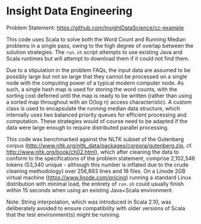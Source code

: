 # Insight Data Engineering

Problem Statement: https://github.com/InsightDataScience/cc-example

This code uses Scala to solve both the Word Count and Running Median problems in a single pass, owing to the high degree of overlap between the solution strategies. The ``run.sh`` script attempts to use existing Java and Scala runtimes but will attempt to download them if it could not find them.

Due to a stipulation in the problem FAQs, the input data are assumed to be possibly large but not so large that they cannot be processed on a single node with the computing power of a typical modern computer node. As such, a single hash map is used for storing the word counts, with the sorting cost deferred until the map is ready to be written (rather than using a sorted map throughout with an O(log n) access characteristic). A custom class is used to encapsulate the running median data structure, which internally uses two balanced priority queues for efficient processing and computation. These strategies would of course need to be adapted if the data were large enough to require distributed parallel processing.

This code was benchmarked against the NLTK subset of the Gutenberg corpus (http://www.nltk.org/nltk_data/packages/corpora/gutenberg.zip, cf. http://www.nltk.org/book/ch02.html), which after cleaning the data to conform to the specifications of the problem statement, comprise 2,102,546 tokens (53,340 unique - although this number is inflated due to the crude cleaning methodology) over 256,893 lines and 18 files. On a Linode 2GB virtual machine (https://www.linode.com/pricing) running a standard Linux distribution with minimal load, the entirety of ``run.sh`` could usually finish within 15 seconds when using an existing Java+Scala environment.

Note: String interpolation, which was introduced in Scala 2.10, was deliberately avoided to ensure compatibility with older versions of Scala that the test environment(s) might be running.

